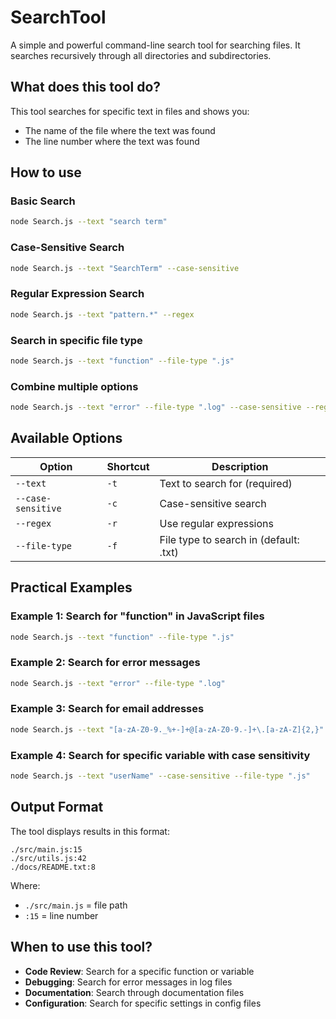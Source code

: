 # SearchTool

A simple and powerful command-line search tool for searching files. It searches recursively through all directories and subdirectories.

## What does this tool do?

This tool searches for specific text in files and shows you:
- The name of the file where the text was found
- The line number where the text was found

## How to use

### Basic Search
```bash
node Search.js --text "search term"
```

### Case-Sensitive Search
```bash
node Search.js --text "SearchTerm" --case-sensitive
```

### Regular Expression Search
```bash
node Search.js --text "pattern.*" --regex
```

### Search in specific file type
```bash
node Search.js --text "function" --file-type ".js"
```

### Combine multiple options
```bash
node Search.js --text "error" --file-type ".log" --case-sensitive --regex
```

## Available Options

| Option | Shortcut | Description |
|--------|----------|-------------|
| `--text` | `-t` | Text to search for (required) |
| `--case-sensitive` | `-c` | Case-sensitive search |
| `--regex` | `-r` | Use regular expressions |
| `--file-type` | `-f` | File type to search in (default: .txt) |

## Practical Examples

### Example 1: Search for "function" in JavaScript files
```bash
node Search.js --text "function" --file-type ".js"
```

### Example 2: Search for error messages
```bash
node Search.js --text "error" --file-type ".log"
```

### Example 3: Search for email addresses
```bash
node Search.js --text "[a-zA-Z0-9._%+-]+@[a-zA-Z0-9.-]+\.[a-zA-Z]{2,}" --regex --file-type ".txt"
```

### Example 4: Search for specific variable with case sensitivity
```bash
node Search.js --text "userName" --case-sensitive --file-type ".js"
```

## Output Format

The tool displays results in this format:
```
./src/main.js:15
./src/utils.js:42
./docs/README.txt:8
```

Where:
- `./src/main.js` = file path
- `:15` = line number

## When to use this tool?

- **Code Review**: Search for a specific function or variable
- **Debugging**: Search for error messages in log files
- **Documentation**: Search through documentation files
- **Configuration**: Search for specific settings in config files
